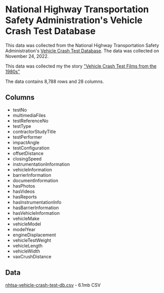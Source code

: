 # National Highway Transportation Safety Administration's Vehicle Crash Test Database

 This data was collected from the National Highway Transportation Safety Administration's [Vehicle Crash Test Database](https://www.nhtsa.gov/research-data/research-testing-databases#/vehicle/). The data was collected on November 24, 2022. 

This data was collected my the story ["Vehicle Crash Test Films from the 1980s"](https://www.beautifulpublicdata.com/vehicle-crash-test-films-from-the-1980s/)

The data contains 8,788 rows and 28 columns.

## Columns
- testNo
- multimediaFiles
- testReferenceNo
- testType
- contractorStudyTitle
- testPerformer
- impactAngle
- testConfiguration
- offsetDistance
- closingSpeed
- instrumentationInformation
- vehicleInformation
- barrierInformation
- documentInformation
- hasPhotos
- hasVideos
- hasReports
- hasInstrumentationInfo
- hasBarrierInformation
- hasVehicleInformation
- vehicleMake
- vehicleModel
- modelYear
- engineDisplacement
- vehicleTestWeight
- vehicleLength
- vehicleWidth
- vaxCrushDistance

## Data

[nhtsa-vehicle-crash-test-db.csv](https://github.com/jonkeegan/nhtsa-vehicle-crash-test-db/blob/main/nhtsa-vehicle-crash-test-db.csv) - 6.1mb CSV
